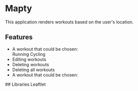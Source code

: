 # Mapty
This application renders workouts based on the user's location.

## Features
<ul>
<li>A workout that could be chosen:</li>
Running
Cycling
<li>Editing workouts</li>
<li>Deleting workouts</li>
<li>Deleting all workouts</li>
<li>A workout that could be chosen:</li>  
</ul>
## Libraries
Leaftlet

